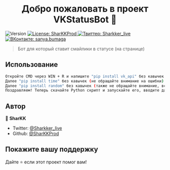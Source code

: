 <h1 align="center">Добро пожаловать в проект VKStatusBot 👋</h1>
<p>
  <img alt="Version" src="https://img.shields.io/badge/version-1.0-blue.svg?cacheSeconds=2592000" />
  <a href="#" target="_blank">
    <img alt="License: SharKKProd" src="https://img.shields.io/badge/License-SharKKProd-yellow.svg" />
  </a>
  <a href="https://twitter.com/Sharkker_live" target="_blank">
    <img alt="Твиттер: Sharkker_live" src="https://img.shields.io/twitter/follow/Sharkker\_live.svg?style=social" />
  <a href="https://vk.com/sanya.bumaga" target="_blank">
    <img alt="ВКонтакте: sanya.bumaga"/>
  </a>
</p>

> Бот для который ставит смайлики в статусе (на странице)

## Использование

```sh
Откройте CMD через WIN + R и напишите "pip install vk_api" без кавычек
Далее "pip install time" без кавычек (не обращайте внимание на ошибки)                                                                                                                                             
Далее "pip install random" без кавычек (также не обращайте внимание, все хорошо)                                                                                                                                   
Поздравляем! Теперь скачайте Python скрипт и запускайте его, вводите данные и не закрывайте скрипт! Если выдает не 1, а 221 значит - Получает текст статуса пользователя или сообщества.
```

## Автор

👤 **SharKK**

* Twitter: [@Sharkker\_live](https://twitter.com/Sharkker\_live)
* Github: [@SharKKProd](https://github.com/SharKKProd)

## Покажите вашу поддержку

Дайте ⭐️ если этот проект помог вам! 
